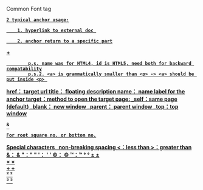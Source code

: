 
Common Font tag

<b> <u> <sup> <sub> <a>

<!-- =================== Anchor  ========================-->
<a>

    2 typical anchor usage:

        1. hyperlink to external doc 

<a herf = " ">

        2. anchor return to a specific part

<a name="ex1"> 
+
<a herf="#ex1"> 

            p.s. name was for HTML4, id is HTML5, need both for backward compatability
            p.s.2. <a> is grammatically smaller than <p> -> <a> should be put inside <p> 


<!-- ==================== hyperlink attribute ======================= -->

href： target url
title： floating description
name： name label for the anchor 
target：method to open the target page:
    _self：same page (default) 
    _blank： new window
    _parent： parent window
    _top：top window 

<!-- ==================== special characters ====================== -->

<sup> & <sub>

    For root square no. or bottom no.


Special characters 
&nbsp; non-breaking spacing
&lt;：less than
&gt;：greater than
&amp;： &
&quot;：" "
&apos;： ' '
&copy;： ©
&trade;：™
&deg; °
&plusmn; ±		
&times; ×		
&divide; ÷		
&sup2; ²		
&sup3; ³


